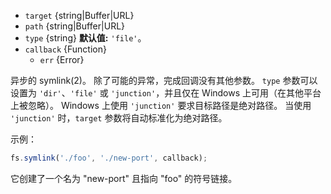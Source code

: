 <!-- YAML
added: v0.1.31
changes:
  - version: v7.6.0
    pr-url: https://github.com/nodejs/node/pull/10739
    description: The `target` and `path` parameters can be WHATWG `URL` objects
                 using `file:` protocol. Support is currently still
                 *experimental*.
-->

* `target` {string|Buffer|URL}
* `path` {string|Buffer|URL}
* `type` {string} **默认值:** `'file'`。
* `callback` {Function}
  * `err` {Error}

异步的 symlink(2)。
除了可能的异常，完成回调没有其他参数。
`type` 参数可以设置为 `'dir'`、`'file'` 或 `'junction'`，并且仅在 Windows 上可用（在其他平台上被忽略）。
Windows 上使用 `'junction'` 要求目标路径是绝对路径。
当使用 `'junction'` 时，`target` 参数将自动标准化为绝对路径。

示例：

```js
fs.symlink('./foo', './new-port', callback);
```

它创建了一个名为 "new-port" 且指向 "foo" 的符号链接。

